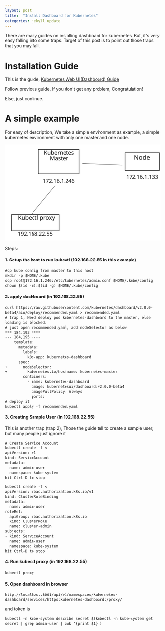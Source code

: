 ```yaml
---
layout: post
title:  "Install Dashboard for Kubernetes"
categories: jekyll update
---
```


There are many guides on installing dashboard for kubernetes. But, it's very easy falling into some traps. Target of this post is to point out those traps that you may fall.

# Installation Guide

This is the guide, [Kubernetes Web UI(Dashboard) Guide](https://kubernetes.io/docs/tasks/access-application-cluster/web-ui-dashboard/)

Follow previous guide, If you don't get any problem, Congratulation!  

Else, just continue.  

# A simple example

For easy of description, We take a simple environment as example, a simple kubernetes environment with only one master and one node.

![overview](/images/dashboard/dashboard.png)

Steps:
#### 1. Setup the host to run kubectl (192.168.22.55 in this example)
```
#cp kube config from master to this host
mkdir -p $HOME/.kube
scp root@172.16.1.246:/etc/kubernetes/admin.conf $HOME/.kube/config
chown $(id -u):$(id -g) $HOME/.kube/config
```

#### 2. apply dashboard (in 192.168.22.55)
```
curl https://raw.githubusercontent.com/kubernetes/dashboard/v2.0.0-beta4/aio/deploy/recommended.yaml > recommended.yaml
# trap 1, Need deploy pod kubernetes-dashboard to the master, else loading is blocked.
# just open recommended.yaml, add nodeSelector as below
*** 184,193 ****
--- 184,195 ----
    template:
      metadata:
        labels:
          k8s-app: kubernetes-dashboard
      spec:
+       nodeSelector:
+         kubernetes.io/hostname: kubernetes-master
        containers:
          - name: kubernetes-dashboard
            image: kubernetesui/dashboard:v2.0.0-beta4
            imagePullPolicy: Always
            ports:
# deploy it
kubectl apply -f recommended.yaml
```

#### 3. Creating Sample User (in 192.168.22.55)
This is another trap (trap 2), Those the guide tell to create a sample user, but many people just ignore it.

```
# Create Service Account
kubectl create -f <
apiVersion: v1
kind: ServiceAccount
metadata:
  name: admin-user
  namespace: kube-system
hit Ctrl-D to stop
```

```
kubectl create -f <
apiVersion: rbac.authorization.k8s.io/v1
kind: ClusterRoleBinding
metadata:
  name: admin-user
roleRef:
  apiGroup: rbac.authorization.k8s.io
  kind: ClusterRole
  name: cluster-admin
subjects:
- kind: ServiceAccount
  name: admin-user
  namespace: kube-system
hit Ctrl-D to stop
```

#### 4. Run kubectl proxy (in 192.168.22.55)
```
kubectl proxy
```

#### 5. Open dashboard in browser
```
http://localhost:8001/api/v1/namespaces/kubernetes-dashboard/services/https:kubernetes-dashboard:/proxy/
```

and token is
```
kubectl -n kube-system describe secret $(kubectl -n kube-system get secret | grep admin-user | awk '{print $1}')
```












